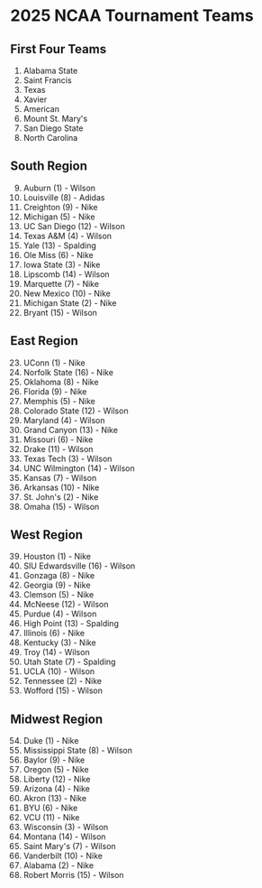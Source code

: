 # 2025 NCAA Tournament Teams

## First Four Teams
1. Alabama State
2. Saint Francis
3. Texas 
4. Xavier
5. American
6. Mount St. Mary's
7. San Diego State
8. North Carolina

## South Region
9. Auburn (1) - Wilson
10. Louisville (8) - Adidas
11. Creighton (9) - Nike
12. Michigan (5) - Nike
13. UC San Diego (12) - Wilson
14. Texas A&M (4) - Wilson
15. Yale (13) - Spalding
16. Ole Miss (6) - Nike
17. Iowa State (3) - Nike
18. Lipscomb (14) - Wilson
19. Marquette (7) - Nike
20. New Mexico (10) - Nike
21. Michigan State (2) - Nike
22. Bryant (15) - Wilson

## East Region
23. UConn (1) - Nike
24. Norfolk State (16) - Nike
25. Oklahoma (8) - Nike
26. Florida (9) - Nike
27. Memphis (5) - Nike
28. Colorado State (12) - Wilson
29. Maryland (4) - Wilson
30. Grand Canyon (13) - Nike
31. Missouri (6) - Nike
32. Drake (11) - Wilson
33. Texas Tech (3) - Wilson
34. UNC Wilmington (14) - Wilson
35. Kansas (7) - Wilson
36. Arkansas (10) - Nike
37. St. John's (2) - Nike
38. Omaha (15) - Wilson

## West Region
39. Houston (1) - Nike
40. SIU Edwardsville (16) - Wilson
41. Gonzaga (8) - Nike
42. Georgia (9) - Nike
43. Clemson (5) - Nike
44. McNeese (12) - Wilson
45. Purdue (4) - Wilson
46. High Point (13) - Spalding
47. Illinois (6) - Nike
48. Kentucky (3) - Nike
49. Troy (14) - Wilson
50. Utah State (7) - Spalding
51. UCLA (10) - Wilson
52. Tennessee (2) - Nike
53. Wofford (15) - Wilson

## Midwest Region
54. Duke (1) - Nike
55. Mississippi State (8) - Wilson
56. Baylor (9) - Nike
57. Oregon (5) - Nike
58. Liberty (12) - Nike
59. Arizona (4) - Nike
60. Akron (13) - Nike
61. BYU (6) - Nike
62. VCU (11) - Nike
63. Wisconsin (3) - Wilson
64. Montana (14) - Wilson
65. Saint Mary's (7) - Wilson
66. Vanderbilt (10) - Nike
67. Alabama (2) - Nike
68. Robert Morris (15) - Wilson